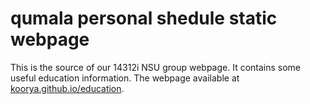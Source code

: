 qumala personal shedule static webpage
======

This is the source of our 14312i NSU group webpage. It contains some useful education information. The webpage available at [koorya.github.io/education](http://qumala.github.io/education).
